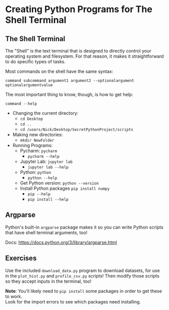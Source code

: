 # Creating Python Programs for The Shell Terminal

## The Shell Terminal

The "Shell" is the text terminal that is designed to directly control your operating system and filesystem.
For that reason, it makes it straightforward to do specific types of tasks.

Most commands on the shell have the same syntax:

```
command subcommand argument1 argument2 --optionalargument optionalargumentvalue 
```

The most important thing to know, though, is how to get help:

```command --help```

  - Changing the current directory:
    - `cd Desktop`
    - `cd ..`
    - `cd /users/Nick/Desktop/SecretPythonProject/scripts`
  - Making new directories:
    - `mkdir NewFolder`
  - Running Programs:
    - Pycharm: `pycharm`
      - `pycharm --help`
    - Jupyter Lab: `jupyter lab`
      - `jupyter lab --help`
    - Python: `python`
      - `python --help`
    - Get Python version: `python --version`
    - Install Python packages `pip install numpy`
      - `pip --help` 
      - `pip install --help`
    

## Argparse

Python's built-in `argparse` package makes it so you can write Python scripts that have shell terminal
arguments, too!  

Docs: https://docs.python.org/3/library/argparse.html

## Exercises

Use the included `download_data.py` program to download datasets, for use
in the `plot_hist.py` and `profile_csv.py` scripts! Then modify those scripts
so they accept inputs in the terminal, too!

**Note**: You'll likely need to `pip install` some packages in order to get these to work.  
Look for the import errors to see which packages need installing.






